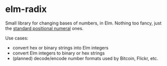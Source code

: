 elm-radix
=========
Small library for changing bases of numbers, in Elm.  Nothing too fancy, just the [standard positional numeral] ones.

Use cases:

* convert hex or binary strings into Elm integers
* convert Elm integers to binary or hex strings
* (planned) decode/encode number formats used by Bitcoin, Flickr, etc.

[standard positional numeral]: https://en.wikipedia.org/wiki/List_of_numeral_systems#Standard_positional_numeral_systems
